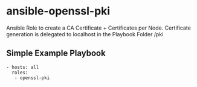 # ansible-openssl-pki

Ansible Role to create a CA Certificate + Certificates per Node. Certificate generation is delegated to localhost in the
Playbook Folder /pki


## Simple Example Playbook

```
- hosts: all
  roles:
   - openssl-pki
```
